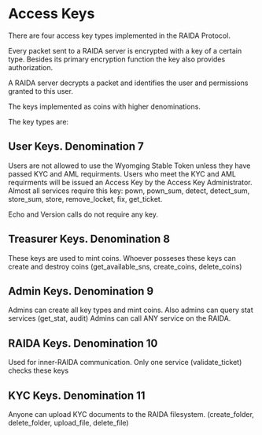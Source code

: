 # Access Keys

There are four access key types implemented in the RAIDA Protocol.

Every packet sent to a RAIDA server is encrypted with a key of a certain type. Besides its primary encryption function the key also provides authorization.

A RAIDA server decrypts a packet and identifies the user and permissions granted to this user.

The keys implemented as coins with higher denominations.

The key types are:

## User Keys. Denomination 7
Users are not allowed to use the Wyomging Stable Token unless they have passed KYC and AML requirments. 
Users who meet the KYC and AML requirments will be issued an Access Key by the Access Key Administrator. 
Almost all services require this key: pown, pown_sum, detect, detect_sum, store_sum, store, remove_locket, fix, get_ticket.

Echo and Version calls do not require any key.

## Treasurer Keys. Denomination 8
These keys are used to mint coins. Whoever posseses these keys can create and destroy coins
(get_available_sns, create_coins, delete_coins)

## Admin Keys. Denomination 9
Admins can create all key types and mint coins. Also admins can query stat services (get_stat, audit)
Admins can call ANY service on the RAIDA.

## RAIDA Keys. Denomination 10
Used for inner-RAIDA communication. Only one service (validate_ticket) checks these keys

## KYC Keys. Denomination 11
Anyone can upload KYC documents to the RAIDA filesystem. (create_folder, delete_folder, upload_file, delete_file)






  

